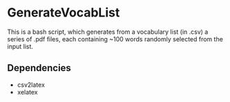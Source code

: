 # GenerateVocabList

This is a bash script, which generates from a vocabulary list (in .csv) a series of .pdf files, each containing ~100 words randomly selected from the input list.

## Dependencies
- csv2latex
- xelatex
